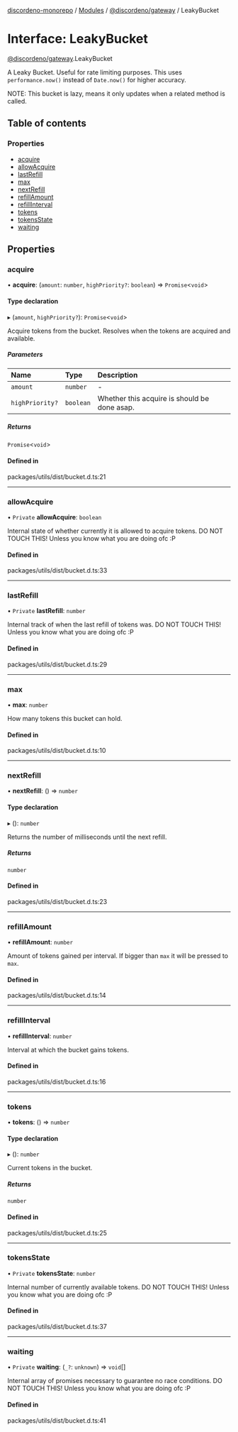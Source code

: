[discordeno-monorepo](../README.md) / [Modules](../modules.md) / [@discordeno/gateway](../modules/discordeno_gateway.md) / LeakyBucket

# Interface: LeakyBucket

[@discordeno/gateway](../modules/discordeno_gateway.md).LeakyBucket

A Leaky Bucket.
Useful for rate limiting purposes.
This uses `performance.now()` instead of `Date.now()` for higher accuracy.

NOTE: This bucket is lazy, means it only updates when a related method is called.

## Table of contents

### Properties

- [acquire](discordeno_gateway.LeakyBucket.md#acquire)
- [allowAcquire](discordeno_gateway.LeakyBucket.md#allowacquire)
- [lastRefill](discordeno_gateway.LeakyBucket.md#lastrefill)
- [max](discordeno_gateway.LeakyBucket.md#max)
- [nextRefill](discordeno_gateway.LeakyBucket.md#nextrefill)
- [refillAmount](discordeno_gateway.LeakyBucket.md#refillamount)
- [refillInterval](discordeno_gateway.LeakyBucket.md#refillinterval)
- [tokens](discordeno_gateway.LeakyBucket.md#tokens)
- [tokensState](discordeno_gateway.LeakyBucket.md#tokensstate)
- [waiting](discordeno_gateway.LeakyBucket.md#waiting)

## Properties

### acquire

• **acquire**: (`amount`: `number`, `highPriority?`: `boolean`) => `Promise`<`void`\>

#### Type declaration

▸ (`amount`, `highPriority?`): `Promise`<`void`\>

Acquire tokens from the bucket.
Resolves when the tokens are acquired and available.

##### Parameters

| Name            | Type      | Description                                  |
| :-------------- | :-------- | :------------------------------------------- |
| `amount`        | `number`  | -                                            |
| `highPriority?` | `boolean` | Whether this acquire is should be done asap. |

##### Returns

`Promise`<`void`\>

#### Defined in

packages/utils/dist/bucket.d.ts:21

---

### allowAcquire

• `Private` **allowAcquire**: `boolean`

Internal state of whether currently it is allowed to acquire tokens.
DO NOT TOUCH THIS! Unless you know what you are doing ofc :P

#### Defined in

packages/utils/dist/bucket.d.ts:33

---

### lastRefill

• `Private` **lastRefill**: `number`

Internal track of when the last refill of tokens was.
DO NOT TOUCH THIS! Unless you know what you are doing ofc :P

#### Defined in

packages/utils/dist/bucket.d.ts:29

---

### max

• **max**: `number`

How many tokens this bucket can hold.

#### Defined in

packages/utils/dist/bucket.d.ts:10

---

### nextRefill

• **nextRefill**: () => `number`

#### Type declaration

▸ (): `number`

Returns the number of milliseconds until the next refill.

##### Returns

`number`

#### Defined in

packages/utils/dist/bucket.d.ts:23

---

### refillAmount

• **refillAmount**: `number`

Amount of tokens gained per interval.
If bigger than `max` it will be pressed to `max`.

#### Defined in

packages/utils/dist/bucket.d.ts:14

---

### refillInterval

• **refillInterval**: `number`

Interval at which the bucket gains tokens.

#### Defined in

packages/utils/dist/bucket.d.ts:16

---

### tokens

• **tokens**: () => `number`

#### Type declaration

▸ (): `number`

Current tokens in the bucket.

##### Returns

`number`

#### Defined in

packages/utils/dist/bucket.d.ts:25

---

### tokensState

• `Private` **tokensState**: `number`

Internal number of currently available tokens.
DO NOT TOUCH THIS! Unless you know what you are doing ofc :P

#### Defined in

packages/utils/dist/bucket.d.ts:37

---

### waiting

• `Private` **waiting**: (`_?`: `unknown`) => `void`[]

Internal array of promises necessary to guarantee no race conditions.
DO NOT TOUCH THIS! Unless you know what you are doing ofc :P

#### Defined in

packages/utils/dist/bucket.d.ts:41
